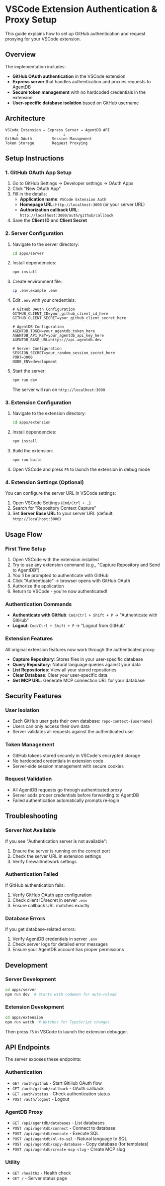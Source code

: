 # VSCode Extension Authentication & Proxy Setup

This guide explains how to set up GitHub authentication and request proxying for your VSCode extension.

## Overview

The implementation includes:
- **GitHub OAuth authentication** in the VSCode extension
- **Express server** that handles authentication and proxies requests to AgentDB
- **Secure token management** with no hardcoded credentials in the extension
- **User-specific database isolation** based on GitHub username

## Architecture

```
VSCode Extension → Express Server → AgentDB API
     ↓                    ↓
GitHub OAuth         Session Management
Token Storage        Request Proxying
```

## Setup Instructions

### 1. GitHub OAuth App Setup

1. Go to GitHub Settings → Developer settings → OAuth Apps
2. Click "New OAuth App"
3. Fill in the details:
   - **Application name**: `VSCode Extension Auth`
   - **Homepage URL**: `http://localhost:3000` (or your server URL)
   - **Authorization callback URL**: `http://localhost:3000/auth/github/callback`
4. Save the **Client ID** and **Client Secret**

### 2. Server Configuration

1. Navigate to the server directory:
   ```bash
   cd apps/server
   ```

2. Install dependencies:
   ```bash
   npm install
   ```

3. Create environment file:
   ```bash
   cp .env.example .env
   ```

4. Edit `.env` with your credentials:
   ```env
   # GitHub OAuth Configuration
   GITHUB_CLIENT_ID=your_github_client_id_here
   GITHUB_CLIENT_SECRET=your_github_client_secret_here

   # AgentDB Configuration
   AGENTDB_TOKEN=your_agentdb_token_here
   AGENTDB_API_KEY=your_agentdb_api_key_here
   AGENTDB_BASE_URL=https://api.agentdb.dev

   # Server Configuration
   SESSION_SECRET=your_random_session_secret_here
   PORT=3000
   NODE_ENV=development
   ```

5. Start the server:
   ```bash
   npm run dev
   ```

   The server will run on `http://localhost:3000`

### 3. Extension Configuration

1. Navigate to the extension directory:
   ```bash
   cd apps/extension
   ```

2. Install dependencies:
   ```bash
   npm install
   ```

3. Build the extension:
   ```bash
   npm run build
   ```

4. Open VSCode and press `F5` to launch the extension in debug mode

### 4. Extension Settings (Optional)

You can configure the server URL in VSCode settings:

1. Open VSCode Settings (`Cmd/Ctrl + ,`)
2. Search for "Repository Context Capture"
3. Set **Server Base URL** to your server URL (default: `http://localhost:3000`)

## Usage Flow

### First Time Setup

1. Open VSCode with the extension installed
2. Try to use any extension command (e.g., "Capture Repository and Send to AgentDB")
3. You'll be prompted to authenticate with GitHub
4. Click "Authenticate" → browser opens with GitHub OAuth
5. Authorize the application
6. Return to VSCode - you're now authenticated!

### Authentication Commands

- **Authenticate with GitHub**: `Cmd/Ctrl + Shift + P` → "Authenticate with GitHub"
- **Logout**: `Cmd/Ctrl + Shift + P` → "Logout from GitHub"

### Extension Features

All original extension features now work through the authenticated proxy:

- **Capture Repository**: Stores files in your user-specific database
- **Query Repository**: Natural language queries against your data
- **List Repositories**: View all your stored repositories
- **Clear Database**: Clear your user-specific data
- **Get MCP URL**: Generate MCP connection URL for your database

## Security Features

### User Isolation
- Each GitHub user gets their own database: `repo-context-{username}`
- Users can only access their own data
- Server validates all requests against the authenticated user

### Token Management
- GitHub tokens stored securely in VSCode's encrypted storage
- No hardcoded credentials in extension code
- Server-side session management with secure cookies

### Request Validation
- All AgentDB requests go through authenticated proxy
- Server adds proper credentials before forwarding to AgentDB
- Failed authentication automatically prompts re-login

## Troubleshooting

### Server Not Available
If you see "Authentication server is not available":
1. Ensure the server is running on the correct port
2. Check the server URL in extension settings
3. Verify firewall/network settings

### Authentication Failed
If GitHub authentication fails:
1. Verify GitHub OAuth app configuration
2. Check client ID/secret in server `.env`
3. Ensure callback URL matches exactly

### Database Errors
If you get database-related errors:
1. Verify AgentDB credentials in server `.env`
2. Check server logs for detailed error messages
3. Ensure your AgentDB account has proper permissions

## Development

### Server Development
```bash
cd apps/server
npm run dev  # Starts with nodemon for auto-reload
```

### Extension Development
```bash
cd apps/extension
npm run watch  # Watches for TypeScript changes
```

Then press `F5` in VSCode to launch the extension debugger.

## API Endpoints

The server exposes these endpoints:

### Authentication
- `GET /auth/github` - Start GitHub OAuth flow
- `GET /auth/github/callback` - OAuth callback
- `GET /auth/status` - Check authentication status
- `POST /auth/logout` - Logout

### AgentDB Proxy
- `GET /api/agentdb/databases` - List databases
- `POST /api/agentdb/connect` - Connect to database
- `POST /api/agentdb/execute` - Execute SQL
- `POST /api/agentdb/nl-to-sql` - Natural language to SQL
- `POST /api/agentdb/copy-database` - Copy database (for templates)
- `POST /api/agentdb/create-mcp-slug` - Create MCP slug

### Utility
- `GET /healthz` - Health check
- `GET /` - Server status page
